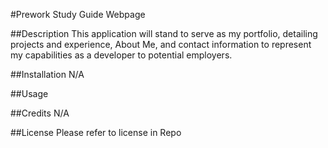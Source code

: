 #Prework Study Guide Webpage

##Description
This application will stand to serve as my portfolio, detailing projects and experience, About Me, and contact information to represent my capabilities as a developer to potential employers.


##Installation
N/A

##Usage

##Credits
N/A

##License
Please refer to license in Repo
